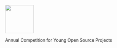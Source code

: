 <img src="https://www.kaicode.org/logo.svg" width="92px"/>

Annual Competition for Young Open Source Projects
